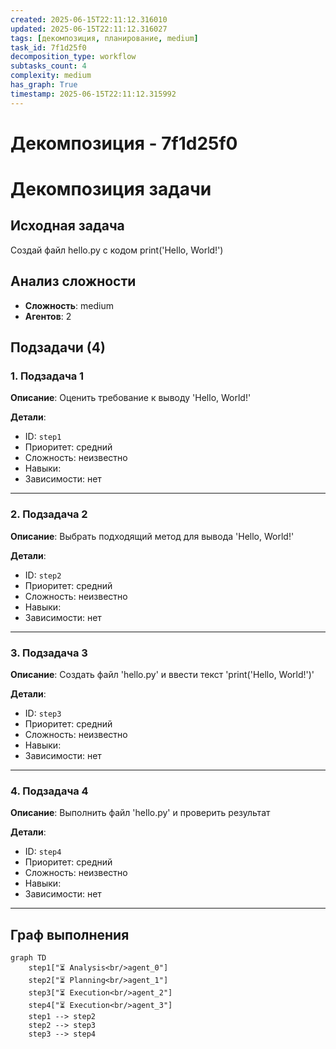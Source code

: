 ```yaml
---
created: 2025-06-15T22:11:12.316010
updated: 2025-06-15T22:11:12.316027
tags: [декомпозиция, планирование, medium]
task_id: 7f1d25f0
decomposition_type: workflow
subtasks_count: 4
complexity: medium
has_graph: True
timestamp: 2025-06-15T22:11:12.315992
---
```


# Декомпозиция - 7f1d25f0

# Декомпозиция задачи

## Исходная задача
Создай файл hello.py с кодом print('Hello, World!')

## Анализ сложности
- **Сложность**: medium
- **Агентов**: 2

## Подзадачи (4)

### 1. Подзадача 1

**Описание**: Оценить требование к выводу 'Hello, World!'

**Детали**:
- ID: `step1`
- Приоритет: средний
- Сложность: неизвестно
- Навыки: 
- Зависимости: нет

---

### 2. Подзадача 2

**Описание**: Выбрать подходящий метод для вывода 'Hello, World!'

**Детали**:
- ID: `step2`
- Приоритет: средний
- Сложность: неизвестно
- Навыки: 
- Зависимости: нет

---

### 3. Подзадача 3

**Описание**: Создать файл 'hello.py' и ввести текст 'print('Hello, World!')'

**Детали**:
- ID: `step3`
- Приоритет: средний
- Сложность: неизвестно
- Навыки: 
- Зависимости: нет

---

### 4. Подзадача 4

**Описание**: Выполнить файл 'hello.py' и проверить результат

**Детали**:
- ID: `step4`
- Приоритет: средний
- Сложность: неизвестно
- Навыки: 
- Зависимости: нет

---

## Граф выполнения

```mermaid
graph TD
    step1["⏳ Analysis<br/>agent_0"]
    step2["⏳ Planning<br/>agent_1"]
    step3["⏳ Execution<br/>agent_2"]
    step4["⏳ Execution<br/>agent_3"]
    step1 --> step2
    step2 --> step3
    step3 --> step4
```

